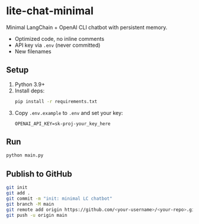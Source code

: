 # lite-chat-minimal

Minimal LangChain + OpenAI CLI chatbot with persistent memory.
- Optimized code, no inline comments
- API key via `.env` (never committed)
- New filenames

## Setup
1) Python 3.9+
2) Install deps:
   ```bash
   pip install -r requirements.txt
   ```
3) Copy `.env.example` to `.env` and set your key:
   ```env
   OPENAI_API_KEY=sk-proj-your_key_here
   ```

## Run
```bash
python main.py
```

## Publish to GitHub
```bash
git init
git add .
git commit -m "init: minimal LC chatbot"
git branch -M main
git remote add origin https://github.com/<your-username>/<your-repo>.git
git push -u origin main
```
